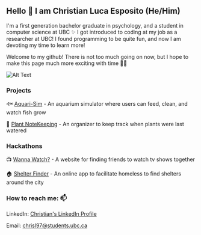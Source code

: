 ## Hello 👋 I am Christian Luca Esposito (He/Him)

I'm a first generation bachelor graduate in psychology, and a student in computer science at UBC ✨
I got introduced to coding at my job as a researcher at UBC! I found programming to be quite fun, and now I am devoting my time to learn more!

Welcome to my github! There is not too much going on now, but I hope to make this page much more exciting with time 🌼🌸

![Alt Text](https://media.giphy.com/media/nJBeWRtzosV4A/giphy.gif)


### Projects
🐟 [Aquari-Sim](https://github.com/christianlucaesposito/AquariumSim) - An aquarium simulator where users can feed, clean, and watch fish grow

🌱 [Plant NoteKeeping](https://plantkeeping.herokuapp.com/) - An organizer to keep track when plants were last watered 


### Hackathons 
📺 [Wanna Watch?](https://devpost.com/software/wanna-watch) - A website for finding friends to watch tv shows together 

🏠 [Shelter Finder](https://devpost.com/software/shelter-finder-cjxfw2) - An online app to facilitate homeless to find shelters around the city


### How to reach me: 📫
LinkedIn: [Christian's LinkedIn Profile](https://www.linkedin.com/in/christianlucaesposito/)

Email: chrisl97@students.ubc.ca
